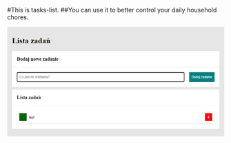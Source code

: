 #This is tasks-list. 
##You can use it to better control your daily household chores.

![Foto-Page](https://raw.githubusercontent.com/MarcinBialek1983/tasks-list/dc8575ac19b4b7c825cb53fa8ef6c0d38eb9421b/image/lista%20foto-page.jpg)
